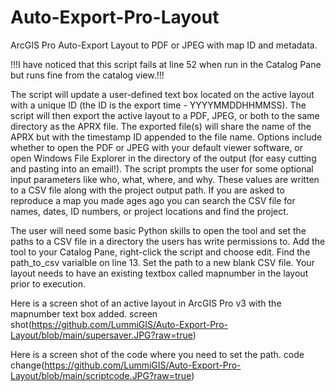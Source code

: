 # Auto-Export-Pro-Layout
ArcGIS Pro Auto-Export Layout to PDF or JPEG with map ID and metadata.


!!!I have noticed that this script fails at line 52 when run in the Catalog Pane but runs fine from the catalog view.!!!

The script will update a user-defined text box located on the active layout with a unique ID (the ID is the export time - YYYYMMDDHHMMSS).  The script will then export the active layout to a PDF, JPEG, or both to the same directory as the APRX file.  The exported file(s) will share the name of the APRX but with the timestamp ID appended to the file name.  Options include whether to open the PDF or JPEG with your default viewer software, or open Windows File Explorer in the directory of the output (for easy cutting and pasting into an email!).   The script prompts the user for some optional input parameters like who, what, where, and why.  These values are written to a CSV file along with the project output path.   If you are asked to reproduce a map you made ages ago you can search the CSV file for names, dates, ID numbers, or project locations and find the project.  

The user will need some basic Python skills to open the tool and set the paths to a CSV file in a directory the users has write permissions to. Add the tool to your Catalog Pane, right-click the script and choose edit.  Find the path_to_csv varialble on line 13.  Set the path to a new blank CSV file. Your layout needs to have an existing textbox called mapnumber in the layout prior to execution.  


Here is a screen shot of an active layout in ArcGIS Pro v3 with the mapnumber text box added.
screen shot(https://github.com/LummiGIS/Auto-Export-Pro-Layout/blob/main/supersaver.JPG?raw=true)

Here is a screen shot of the code where you need to set the path.
code change(https://github.com/LummiGIS/Auto-Export-Pro-Layout/blob/main/scriptcode.JPG?raw=true)
